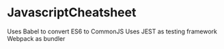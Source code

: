 # JavascriptCheatsheet

Uses Babel to convert ES6 to CommonJS
Uses JEST as testing framework
Webpack as bundler
